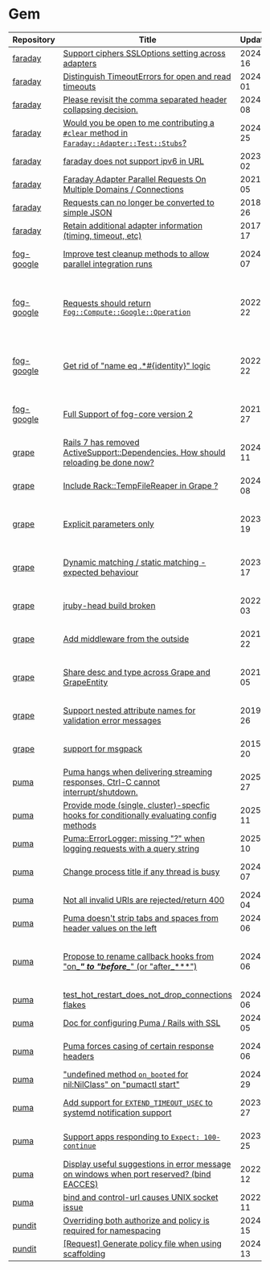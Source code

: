 # Gem

| Repository | Title | UpdatedAt | Labels | Assignee | Comments |
| --- | --- | --- | --- | --- | --- |
| [faraday](https://github.com/lostisland/faraday) | [Support ciphers SSLOptions setting across adapters](https://github.com/lostisland/faraday/issues/1586) | 2024-09-16 | help wanted |  | 3 |
| [faraday](https://github.com/lostisland/faraday) | [Distinguish TimeoutErrors for open and read timeouts](https://github.com/lostisland/faraday/issues/718) | 2024-08-01 | feature, help wanted |  | 33 |
| [faraday](https://github.com/lostisland/faraday) | [Please revisit the comma separated header collapsing decision.](https://github.com/lostisland/faraday/issues/1120) | 2024-07-08 | feature, help wanted |  | 6 |
| [faraday](https://github.com/lostisland/faraday) | [Would you be open to me contributing a `#clear` method in `Faraday::Adapter::Test::Stubs`?](https://github.com/lostisland/faraday/issues/1570) | 2024-06-25 | help wanted |  | 1 |
| [faraday](https://github.com/lostisland/faraday) | [faraday does not support ipv6 in URL](https://github.com/lostisland/faraday/issues/589) | 2023-06-02 | feature, help wanted |  | 5 |
| [faraday](https://github.com/lostisland/faraday) | [Faraday Adapter Parallel Requests On Multiple Domains / Connections](https://github.com/lostisland/faraday/issues/805) | 2021-01-05 | feature, help wanted |  | 5 |
| [faraday](https://github.com/lostisland/faraday) | [Requests can no longer be converted to simple JSON](https://github.com/lostisland/faraday/issues/535) | 2018-05-26 | feature, help wanted |  | 8 |
| [faraday](https://github.com/lostisland/faraday) | [Retain additional adapter information (timing, timeout, etc)](https://github.com/lostisland/faraday/issues/527) | 2017-08-17 | feature, help wanted |  | 6 |
| [fog-google](https://github.com/fog/fog-google) | [Improve test cleanup methods to allow parallel integration runs](https://github.com/fog/fog-google/issues/626) | 2024-04-07 | enhancement, help wanted, dev |  | 0 |
| [fog-google](https://github.com/fog/fog-google) | [Requests should return `Fog::Compute::Google::Operation`](https://github.com/fog/fog-google/issues/381) | 2022-11-22 | enhancement, help wanted, priority/high, 2.0, hacktoberfest, pinned |  | 1 |
| [fog-google](https://github.com/fog/fog-google) | [Get rid of "name eq .*#{identity}" logic](https://github.com/fog/fog-google/issues/404) | 2022-11-22 | enhancement, help wanted, 2.0, hacktoberfest, pinned |  | 3 |
| [fog-google](https://github.com/fog/fog-google) | [Full Support of fog-core version 2](https://github.com/fog/fog-google/issues/421) | 2021-09-27 | help wanted, dev, priority/high, 2.0, pinned |  | 17 |
| [grape](https://github.com/ruby-grape/grape) | [Rails 7 has removed ActiveSupport::Dependencies. How should reloading be done now?](https://github.com/ruby-grape/grape/issues/2238) | 2024-10-11 | bug?, you can help |  | 6 |
| [grape](https://github.com/ruby-grape/grape) | [Include Rack::TempFileReaper in Grape ?](https://github.com/ruby-grape/grape/issues/2487) | 2024-10-08 | feature request, you can help |  | 0 |
| [grape](https://github.com/ruby-grape/grape) | [Explicit parameters only](https://github.com/ruby-grape/grape/issues/810) | 2023-10-19 | feature request, discuss!, you can help |  | 9 |
| [grape](https://github.com/ruby-grape/grape) | [Dynamic matching / static matching - expected behaviour](https://github.com/ruby-grape/grape/issues/1858) | 2023-09-17 | feature request, you can help, chore |  | 9 |
| [grape](https://github.com/ruby-grape/grape) | [jruby-head build broken](https://github.com/ruby-grape/grape/issues/2211) | 2022-02-03 | confirmed bug, you can help |  | 5 |
| [grape](https://github.com/ruby-grape/grape) | [Add middleware from the outside](https://github.com/ruby-grape/grape/issues/2169) | 2021-03-22 | discuss!, you can help, question |  | 2 |
| [grape](https://github.com/ruby-grape/grape) | [Share desc and type across Grape and GrapeEntity](https://github.com/ruby-grape/grape/issues/1708) | 2021-02-05 | feature request, discuss!, you can help |  | 7 |
| [grape](https://github.com/ruby-grape/grape) | [Support nested attribute names for validation error messages](https://github.com/ruby-grape/grape/issues/1933) | 2019-11-26 | feature request, you can help |  | 6 |
| [grape](https://github.com/ruby-grape/grape) | [support for msgpack](https://github.com/ruby-grape/grape/issues/668) | 2015-02-20 | feature request, you can help |  | 4 |
| [puma](https://github.com/puma/puma) | [Puma hangs when delivering streaming responses, Ctrl-C cannot interrupt/shutdown.](https://github.com/puma/puma/issues/3569) | 2025-02-27 | bug, contrib-wanted |  | 9 |
| [puma](https://github.com/puma/puma) | [Provide mode (single, cluster)-specfic hooks for conditionally evaluating config methods](https://github.com/puma/puma/issues/3571) | 2025-02-11 | feature, contrib-wanted |  | 22 |
| [puma](https://github.com/puma/puma) | [Puma::ErrorLogger: missing "?" when logging requests with a query string](https://github.com/puma/puma/issues/3617) | 2025-02-10 | bug, contrib-wanted |  | 0 |
| [puma](https://github.com/puma/puma) | [Change process title if any thread is busy](https://github.com/puma/puma/issues/3483) | 2024-11-07 | feature, contrib-wanted |  | 5 |
| [puma](https://github.com/puma/puma) | [Not all invalid URIs are rejected/return 400](https://github.com/puma/puma/issues/3396) | 2024-10-04 | bug, contrib-wanted, c-ext |  | 7 |
| [puma](https://github.com/puma/puma) | [ Puma doesn't strip tabs and spaces from header values on the left](https://github.com/puma/puma/issues/3430) | 2024-08-06 | bug, contrib-wanted, c-ext |  | 3 |
| [puma](https://github.com/puma/puma) | [Propose to rename callback hooks from "on_***" to "before_***" (or "after_***")](https://github.com/puma/puma/issues/3387) | 2024-08-06 | feature, contrib-wanted, breaking change |  | 3 |
| [puma](https://github.com/puma/puma) | [test_hot_restart_does_not_drop_connections flakes](https://github.com/puma/puma/issues/3114) | 2024-08-06 | bug, contrib-wanted |  | 6 |
| [puma](https://github.com/puma/puma) | [Doc for configuring Puma / Rails with SSL](https://github.com/puma/puma/issues/3423) | 2024-07-05 | docs, contrib-wanted |  | 0 |
| [puma](https://github.com/puma/puma) | [Puma forces casing of certain response headers](https://github.com/puma/puma/issues/3250) | 2024-06-06 | feature, contrib-wanted |  | 19 |
| [puma](https://github.com/puma/puma) | ["undefined method `on_booted` for nil:NilClass" on "pumactl start"](https://github.com/puma/puma/issues/3356) | 2024-03-29 | bug, contrib-wanted |  | 2 |
| [puma](https://github.com/puma/puma) | [Add support for `EXTEND_TIMEOUT_USEC` to systemd notification support](https://github.com/puma/puma/issues/3234) | 2023-09-27 | contrib-wanted, systemd |  | 1 |
| [puma](https://github.com/puma/puma) | [Support apps responding to `Expect: 100-continue`](https://github.com/puma/puma/issues/3188) | 2023-08-25 | feature, contrib-wanted |  | 10 |
| [puma](https://github.com/puma/puma) | [Display useful suggestions in error message on windows when port reserved? (bind EACCES)](https://github.com/puma/puma/issues/2894) | 2022-11-12 | feature, contrib-wanted |  | 6 |
| [puma](https://github.com/puma/puma) | [bind and control-url causes UNIX socket issue](https://github.com/puma/puma/issues/2789) | 2022-09-11 | bug, contrib-wanted |  | 8 |
| [pundit](https://github.com/varvet/pundit) | [Overriding both authorize and policy is required for namespacing](https://github.com/varvet/pundit/issues/723) | 2024-05-15 | good first issue |  | 4 |
| [pundit](https://github.com/varvet/pundit) | [[Request] Generate policy file when using scaffolding](https://github.com/varvet/pundit/issues/735) | 2024-05-13 | good first issue |  | 3 |

